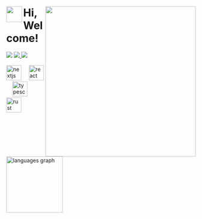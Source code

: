 <div>
<img align="right" height="400" src="https://media.giphy.com/media/ramBbsu5kGc8AJHd1h/giphy.gif"  />
<h1><img align="left" height="42" src="https://media.tenor.com/sbvSVkB_hq8AAAAi/anime-dens.gif"  /> Hi, Welcome!</h1>
<div align="left">
  <img src="https://img.shields.io/github/followers/kraken-afk.svg?style=social&label=Follow&maxAge=2592000" />
  <a href="https://twitter.com/trshppl">
    <img src="https://img.shields.io/twitter/follow/trshppl" />
  </a>
  <a href="https://nv-me.vercel.app">
    <img src="https://img.shields.io/badge/visit-my_site-blue" />
  </a>
</div>
<br />
<div align="left">
  <img src="https://skillicons.dev/icons?i=nextjs" height="40" alt="nextjs logo"  />
  <img width="12" />
  <img src="https://skillicons.dev/icons?i=react" height="40" alt="react logo"  />
  <img width="12" />
  <img src="https://skillicons.dev/icons?i=ts" height="40" alt="typescript logo"  />
  <img width="12" />
  <img src="https://skillicons.dev/icons?i=rust" height="40" alt="rust logo"  />
</div>
<br />
<div align="left">
  <img src="https://github-readme-stats.vercel.app/api/top-langs?username=kraken-afk&locale=en&hide_title=false&layout=compact&card_width=320&langs_count=6&theme=rose_pine&hide_border=true&order=2" height="150" alt="languages graph"  />
</div>
</div>
<br />

